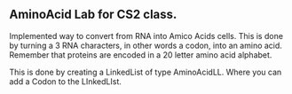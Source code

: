 ## AminoAcid Lab for CS2 class.

Implemented way to convert from RNA into Amico Acids cells. This is done by 
turning a 3 RNA characters, in other words a codon, into an amino acid. 
Remember that proteins are encoded in a 20 letter amino acid alphabet.

This is done by creating a LinkedList of type AminoAcidLL. Where you can add
a Codon to the LInkedLIst.
